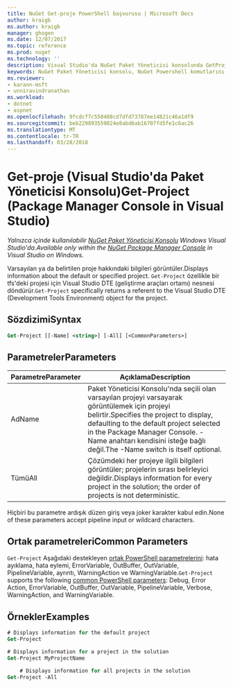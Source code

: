```yaml
---
title: NuGet Get-proje PowerShell başvurusu | Microsoft Docs
author: kraigb
ms.author: kraigb
manager: ghogen
ms.date: 12/07/2017
ms.topic: reference
ms.prod: nuget
ms.technology: ''
description: Visual Studio'da NuGet Paket Yöneticisi konsolunda GetProject PowerShell komut başvurusu.
keywords: NuGet Paket Yöneticisi konsolu, NuGet Powershell komutlarını NuGet Powershell başvurusu, Get-proje
ms.reviewer:
- karann-msft
- unniravindranathan
ms.workload:
- dotnet
- aspnet
ms.openlocfilehash: 9fcdcf7c550408cd7dfd73787ee14821c46a1df9
ms.sourcegitcommit: beb229893559824e8abd6ab16707fd5fe1c6ac26
ms.translationtype: MT
ms.contentlocale: tr-TR
ms.lasthandoff: 03/28/2018
---
```

# <a name="get-project-package-manager-console-in-visual-studio"></a><span data-ttu-id="dc6eb-104">Get-proje (Visual Studio'da Paket Yöneticisi Konsolu)</span><span class="sxs-lookup"><span data-stu-id="dc6eb-104">Get-Project (Package Manager Console in Visual Studio)</span></span>

<span data-ttu-id="dc6eb-105">*Yalnızca içinde kullanılabilir [NuGet Paket Yöneticisi Konsolu](package-manager-console.md) Windows Visual Studio'da.*</span><span class="sxs-lookup"><span data-stu-id="dc6eb-105">*Available only within the [NuGet Package Manager Console](package-manager-console.md) in Visual Studio on Windows.*</span></span>

<span data-ttu-id="dc6eb-106">Varsayılan ya da belirtilen proje hakkındaki bilgileri görüntüler.</span><span class="sxs-lookup"><span data-stu-id="dc6eb-106">Displays information about the default or specified project.</span></span> <span data-ttu-id="dc6eb-107">`Get-Project` özellikle bir tfs'deki projesi için Visual Studio DTE (geliştirme araçları ortamı) nesnesi döndürür.</span><span class="sxs-lookup"><span data-stu-id="dc6eb-107">`Get-Project` specifically returns a referent to the Visual Studio DTE (Development Tools Environment) object for the project.</span></span>

## <a name="syntax"></a><span data-ttu-id="dc6eb-108">Sözdizimi</span><span class="sxs-lookup"><span data-stu-id="dc6eb-108">Syntax</span></span>

```ps
Get-Project [[-Name] <string>] [-All] [<CommonParameters>]
```

## <a name="parameters"></a><span data-ttu-id="dc6eb-109">Parametreler</span><span class="sxs-lookup"><span data-stu-id="dc6eb-109">Parameters</span></span>

| <span data-ttu-id="dc6eb-110">Parametre</span><span class="sxs-lookup"><span data-stu-id="dc6eb-110">Parameter</span></span> | <span data-ttu-id="dc6eb-111">Açıklama</span><span class="sxs-lookup"><span data-stu-id="dc6eb-111">Description</span></span> |
| --- | --- |
| <span data-ttu-id="dc6eb-112">Ad</span><span class="sxs-lookup"><span data-stu-id="dc6eb-112">Name</span></span> | <span data-ttu-id="dc6eb-113">Paket Yöneticisi Konsolu'nda seçili olan varsayılan projeyi varsayarak görüntülemek için projeyi belirtir.</span><span class="sxs-lookup"><span data-stu-id="dc6eb-113">Specifies the project to display, defaulting to the default project selected in the Package Manager Console.</span></span> <span data-ttu-id="dc6eb-114">-Name anahtarı kendisini isteğe bağlı değil.</span><span class="sxs-lookup"><span data-stu-id="dc6eb-114">The -Name switch is itself optional.</span></span> |
| <span data-ttu-id="dc6eb-115">Tümü</span><span class="sxs-lookup"><span data-stu-id="dc6eb-115">All</span></span> | <span data-ttu-id="dc6eb-116">Çözümdeki her projeye ilgili bilgileri görüntüler; projelerin sırası belirleyici değildir.</span><span class="sxs-lookup"><span data-stu-id="dc6eb-116">Displays information for every project in the solution; the order of projects is not deterministic.</span></span> |

<span data-ttu-id="dc6eb-117">Hiçbiri bu parametre ardışık düzen giriş veya joker karakter kabul edin.</span><span class="sxs-lookup"><span data-stu-id="dc6eb-117">None of these parameters accept pipeline input or wildcard characters.</span></span>

## <a name="common-parameters"></a><span data-ttu-id="dc6eb-118">Ortak parametreleri</span><span class="sxs-lookup"><span data-stu-id="dc6eb-118">Common Parameters</span></span>

<span data-ttu-id="dc6eb-119">`Get-Project` Aşağıdaki destekleyen [ortak PowerShell parametrelerini](http://go.microsoft.com/fwlink/?LinkID=113216): hata ayıklama, hata eylemi, ErrorVariable, OutBuffer, OutVariable, PipelineVariable, ayrıntı, WarningAction ve WarningVariable.</span><span class="sxs-lookup"><span data-stu-id="dc6eb-119">`Get-Project` supports the following [common PowerShell parameters](http://go.microsoft.com/fwlink/?LinkID=113216): Debug, Error Action, ErrorVariable, OutBuffer, OutVariable, PipelineVariable, Verbose, WarningAction, and WarningVariable.</span></span>

## <a name="examples"></a><span data-ttu-id="dc6eb-120">Örnekler</span><span class="sxs-lookup"><span data-stu-id="dc6eb-120">Examples</span></span>

```ps
# Displays information for the default project
Get-Project

# Displays information for a project in the solution
Get-Project MyProjectName

    # Displays information for all projects in the solution
Get-Project -All
```